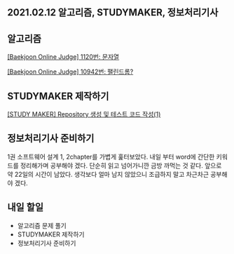 ## 2021.02.12 알고리즘, STUDYMAKER, 정보처리기사 

## 알고리즘

[[Baekjoon Online Judge] 1120번: 문자열](https://hyeonic.tistory.com/108)

[[Baekjoon Online Judge] 10942번: 팰린드롬?](https://hyeonic.tistory.com/109)

## STUDYMAKER 제작하기

[[STUDY MAKER] Repository 생성 및 테스트 코드 작성(1)](https://hyeonic.tistory.com/107)

## 정보처리기사 준비하기

1권 소프트웨어 설계 1, 2chapter를 가볍게 훑터보았다. 내일 부터 word에 간단한 키워드를 정리해가며 공부해야 겠다. 단순히 읽고 넘어가니깐 금방 까먹는 것 같다. 앞으로 약 22일의 시간이 남았다. 생각보다 얼마 남지 않았으니 조급하지 말고 차근차근 공부해야 겠다.

## 내일 할일
 - 알고리즘 문제 풀기
 - STUDYMAKER 제작하기
 - 정보처리기사 준비하기